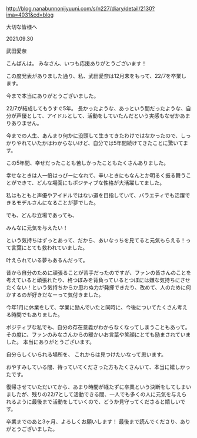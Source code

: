 http://blog.nanabunnonijyuuni.com/s/n227/diary/detail/2130?ima=4031&cd=blog






大切な皆様へ

2021.09.30

武田愛奈
﻿

こんばんは。
みなさん、いつも応援ありがとうございます！


この度発表がありました通り、私、武田愛奈は12月末をもって、22/7を卒業します。


今まで本当にありがとうございました。








22/7が結成してもうすぐ5年。
長かったような、あっという間だったような、自分が声優として、アイドルとして、活動をしていたんだという実感もなぜかあまりありません。





今までの人生、あんまり何かに没頭して生きてきたわけではなかったので、しっかりやれていたかはわからないけど、自分では5年間続けてきたことに驚いてます。










この5年間、幸せだったことも苦しかったこともたくさんありました。










幸せなときは人一倍はっぴーになれて、辛いときにもなんとか明るく振る舞うことができて、どんな場面にもポジティブな性格が大活躍してました。











私はもともと声優やアイドルではない道を目指していて、バラエティでも活躍できるモデルさんになることが夢でした。

でも、どんな立場であっても、



みんなに元気を与えたい！



という気持ちはずっとあって、だから、あいなっちを見てると元気もらえる！って言葉にとても救われていました。





叶えられている夢もあるんだって。







昔から自分のために頑張ることが苦手だったのですが、ファンの皆さんのことを考えていると頑張れたり、柊つぼみを背負っているとつぼには嫌な気持ちにさせたくない！という気持ちからか思わぬ力が発揮できたり、改めて、人のために何かするのが好きだなーって気付きました。











今年1月に休業をして、学業に励んでいたと同時に、今後についてたくさん考える時間でもありました。









ポジティブな私でも、自分の存在意義がわからなくなってしまうこともあって。
その度に、ファンのみなさんからの暖かいお言葉や笑顔にとても励まされていました。
本当にありがとうございます。




自分らしくいられる場所を、
これからは見つけたいなって思います。

















おやすみしている間、待っていてくださった方もたくさんいて、本当に嬉しかったです。







復帰させていただいてから、あまり時間が経たずに卒業という決断をしてしまいましたが、残りの22/7として活動できる間、一人でも多くの人に元気を与えられるように最後まで活動をしていくので、どうか見守ってくださると嬉しいです。



卒業までのあと3ヶ月、よろしくお願いします！
最後まで読んでくださり、ありがとうございました。 